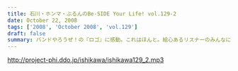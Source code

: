 ```yaml
---
title: 石川・ホンマ・ぶるんのBe-SIDE Your Life! vol.129-2
date: October 22, 2008
tags: ['2008', 'October 2008', 'vol.129']
draft: false
summary: バンドやろうぜ！の『ロゴ』に感動。これはほんと。絵心あるリスナーのみんなに感謝。HPにアップ予定だから見てみて！！NAMAE
---
```


http://project-phi.ddo.jp/ishikawa/ishikawa129_2.mp3